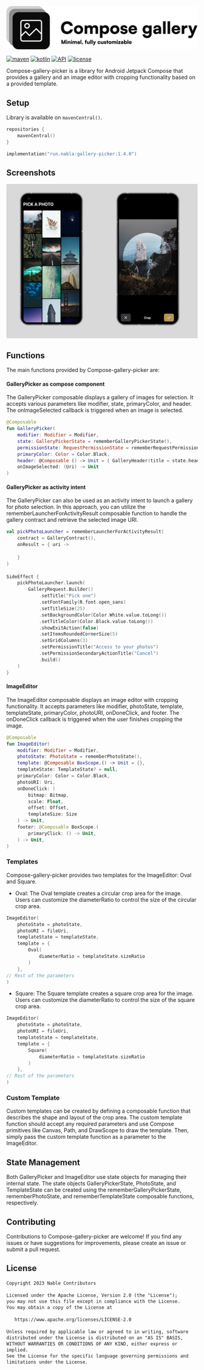 ![Compose gallery picker](logo.svg)

<p align="start">
  <a href="https://central.sonatype.com/artifact/run.nabla/gallery-picker"><img alt="maven" src="https://img.shields.io/maven-central/v/run.nabla/gallery-picker"/></a>
  <a href="https://github.com/nabla-run/Compose-gallery-picker"><img alt="kotlin" src="https://img.shields.io/badge/Kotlin-100%25-brightgreen"/></a>
  <a href="https://developer.android.com/about/versions/nougat/android-7.0"><img alt="API" src="https://img.shields.io/badge/API-24%2B-brightgreen.svg?style=flat"/></a>
  <a href="https://github.com/nabla-run/Compose-gallery-picker/blob/main/LICENSE"><img alt="license" src="https://img.shields.io/github/license/nabla-run/Compose-gallery-picker"/></a>
</p>

Compose-gallery-picker is a library for Android Jetpack Compose that provides a gallery and an image
editor with cropping functionality based on a provided template.

## Setup

Library is available on `mavenCentral()`.

```kotlin
repositories {
    mavenCentral()
}
```

```kotlin
implementation("run.nabla:gallery-picker:1.4.0")
```

## Screenshots

![Screenshot showing Image pciker and image editor screen](images/screenshot.png "Screenshot showing Image pciker and image editor screen")

## Functions

The main functions provided by Compose-gallery-picker are:

#### GalleryPicker as compose component

The GalleryPicker composable displays a gallery of images for selection. It accepts various
parameters like modifier, state, primaryColor, and header. The onImageSelected callback is triggered
when an image is selected.

```kotlin
@Composable
fun GalleryPicker(
    modifier: Modifier = Modifier,
    state: GalleryPickerState = rememberGalleryPickerState(),
    permissionState: RequestPermissionState = rememberRequestPermissionState(),
    primaryColor: Color = Color.Black,
    header: @Composable () -> Unit = { GalleryHeader(title = state.headerTitle) },
    onImageSelected: (Uri) -> Unit
)
```

#### GalleryPicker as activity intent

The GalleryPicker can also be used as an activity intent to launch a gallery for photo selection. In
this approach, you can utilize the rememberLauncherForActivityResult composable function to handle
the gallery contract and retrieve the selected image URI.

```kotlin
val pickPhotoLauncher = rememberLauncherForActivityResult(
    contract = GalleryContract(),
    onResult = { uri ->

    }
)

SideEffect {
    pickPhotoLauncher.launch(
        GalleryRequest.Builder()
            .setTitle("Pick one")
            .setFontFamily(R.font.open_sans)
            .setTitleSize(25)
            .setBackgroundColor(Color.White.value.toLong())
            .setTitleColor(Color.Black.value.toLong())
            .showExitAction(false)
            .setItemsRoundedCornerSize(5)
            .setGridColumns(3)
            .setPermissionTitle("Access to your photos")
            .setPermissionSecondaryActionTitle("Cancel")
            .build()
    )
}
```

#### ImageEditor

The ImageEditor composable displays an image editor with cropping functionality. It accepts
parameters like modifier, photoState, template, templateState, primaryColor, photoURI, onDoneClick,
and footer. The onDoneClick callback is triggered when the user finishes cropping the image.

```kotlin
@Composable
fun ImageEditor(
    modifier: Modifier = Modifier,
    photoState: PhotoState = rememberPhotoState(),
    template: @Composable BoxScope.() -> Unit = {},
    templateState: TemplateState? = null,
    primaryColor: Color = Color.Black,
    photoURI: Uri,
    onDoneClick: (
        bitmap: Bitmap,
        scale: Float,
        offset: Offset,
        templateSize: Size
    ) -> Unit,
    footer: @Composable BoxScope.(
        primaryClick: () -> Unit,
    ) -> Unit,
)
```

### Templates

Compose-gallery-picker provides two templates for the ImageEditor: Oval and Square.

- Oval:
  The Oval template creates a circular crop area for the image. Users can customize the
  diameterRatio
  to control the size of the circular crop area.

```kotlin
ImageEditor(
    photoState = photoState,
    photoURI = fileUri,
    templateState = templateState,
    template = {
        Oval(
            diameterRatio = templateState.sizeRatio
        )
    },
// Rest of the parameters
)
```

- Square:
  The Square template creates a square crop area for the image. Users can customize the
  diameterRatio
  to control the size of the square crop area.

```kotlin
ImageEditor(
    photoState = photoState,
    photoURI = fileUri,
    templateState = templateState,
    template = {
        Square(
            diameterRatio = templateState.sizeRatio
        )
    },
// Rest of the parameters
)
```

### Custom Template

Custom templates can be created by defining a composable function that describes the shape and
layout of the crop area. The custom template function should accept any required parameters and use
Compose primitives like Canvas, Path, and DrawScope to draw the template. Then, simply pass the
custom template function as a parameter to the ImageEditor.

## State Management

Both GalleryPicker and ImageEditor use state objects for managing their internal state. The state
objects GalleryPickerState, PhotoState, and TemplateState can be created using the
rememberGalleryPickerState, rememberPhotoState, and rememberTemplateState composable functions,
respectively.

## Contributing

Contributions to Compose-gallery-picker are welcome! If you find any issues or have suggestions for
improvements, please create an issue or submit a pull request.

## License

    Copyright 2023 Nable Contributors

    Licensed under the Apache License, Version 2.0 (the "License");
    you may not use this file except in compliance with the License.
    You may obtain a copy of the License at

       https://www.apache.org/licenses/LICENSE-2.0

    Unless required by applicable law or agreed to in writing, software
    distributed under the License is distributed on an "AS IS" BASIS,
    WITHOUT WARRANTIES OR CONDITIONS OF ANY KIND, either express or implied.
    See the License for the specific language governing permissions and
    limitations under the License.